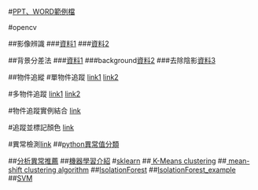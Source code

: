 #[PPT、WORD範例檔](https://drive.google.com/drive/folders/1wEt3on2-EK1WAa851KT5el5UeSRALbpO)

#opencv

##影像辨識
###[資料1](https://medium.com/jimmy-wang/opencv-%E5%9F%BA%E7%A4%8E%E6%95%99%E5%AD%B8%E7%AD%86%E8%A8%98-with-python-d780f571a57a)
###[資料2](https://coin028.com/python/python-opencv-image-recognition-2/)

##背景分差法
###[資料1](https://blog.csdn.net/xss20072754/article/details/110147675)
###background[資料2](https://opencv-python-tutorials.readthedocs.io/zh/latest/6.%20%E8%A7%86%E9%A2%91%E5%88%86%E6%9E%90/6.3.%20%E8%83%8C%E6%99%AF%E5%B7%AE%E5%88%86%E6%B3%95/)
###去除陰影[資料3](https://blog.csdn.net/ChenLuLiang/article/details/80218933)

##物件追縱
#單物件追蹤
[link1](https://blog.csdn.net/ChenLuLiang/article/details/80218933)
[link2](https://ithelp.ithome.com.tw/m/articles/10293708)

#多物件追蹤
[link1](https://steam.oxxostudio.tw/category/python/ai/ai-multi-tracker.html)
[link2](https://ithelp.ithome.com.tw/m/articles/10294447)


#物件追蹤實例結合
[link](https://blog.gtwang.org/programming/opencv-motion-detection-and-tracking-tutorial/)

#追蹤並標記顏色
[link](https://steam.oxxostudio.tw/category/python/ai/opencv-color-tracking.html)

#異常檢測[link](https://medium.com/%E5%AD%B8%E4%BB%A5%E5%BB%A3%E6%89%8D/%E7%95%B0%E5%B8%B8%E6%AA%A2%E6%B8%AC-anomaly-detection-fa300fe6df71)
##[python異常值分類](https://allaboutdataanalysis.medium.com/%E6%AF%8F%E5%80%8B%E8%B3%87%E6%96%99%E7%A7%91%E5%AD%B8%E5%AE%B6%E6%87%89%E8%A9%B2%E7%9F%A5%E9%81%93%E7%9A%84%E4%BA%94%E7%A8%AE%E6%AA%A2%E6%B8%AC%E7%95%B0%E5%B8%B8%E5%80%BC%E7%9A%84%E6%96%B9%E6%B3%95-%E9%99%84python%E7%A8%8B%E5%BC%8F%E7%A2%BC-b9d790d16bf5)

##[分析異常推薦](https://zhuanlan.zhihu.com/p/668856546)
##[機器學習介紹](https://medium.com/jameslearningnote/%E8%B3%87%E6%96%99%E5%88%86%E6%9E%90-%E6%A9%9F%E5%99%A8%E5%AD%B8%E7%BF%92-%E7%AC%AC3-1%E8%AC%9B-python-%E6%A9%9F%E5%99%A8%E5%AD%B8%E7%BF%92%E4%BB%A5%E5%8F%8Ascikit-learn%E4%BB%8B%E7%B4%B9-fdb052463911)
#[sklearn](https://scikit-learn.org/stable/)
##[ K-Means clustering](https://scikit-learn.org/stable/auto_examples/cluster/plot_kmeans_digits.html#sphx-glr-auto-examples-cluster-plot-kmeans-digits-py)
##[ mean-shift clustering algorithm](https://scikit-learn.org/stable/auto_examples/cluster/plot_mean_shift.html#sphx-glr-auto-examples-cluster-plot-mean-shift-py)
##[IsolationForest](https://scikit-learn.org/stable/modules/generated/sklearn.ensemble.IsolationForest.html)
##[IsolationForest_example](https://scikit-learn.org/stable/auto_examples/ensemble/plot_isolation_forest.html)    
##[SVM](https://scikit-learn.org/stable/modules/generated/sklearn.svm.SVC.html)

